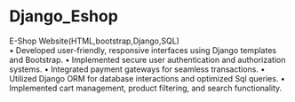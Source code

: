 # Django_Eshop
	
E-Shop Website(HTML,bootstrap,Django,SQL)<br/>
•  Developed user-friendly, responsive interfaces using Django templates and Bootstrap.
•  Implemented secure user authentication and authorization systems.
•  Integrated payment gateways for seamless transactions.
•  Utilized Django ORM for database interactions and optimized Sql queries.
•  Implemented cart management, product filtering, and search functionality.

